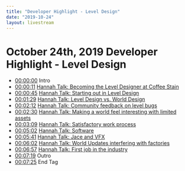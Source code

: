 ```yaml
---
title: "Developer Highlight - Level Design"
date: "2019-10-24"
layout: livestream
---
```

# October 24th, 2019 Developer Highlight - Level Design
* [00:00:00](https://youtu.be/8WYNwGDLYNE?t=0) Intro
* [00:00:11](https://youtu.be/8WYNwGDLYNE?t=11) [Hannah Talk: Becoming the Level Designer at Coffee Stain](./transcriptions/yt-8WYNwGDLYNE,11.34,45.84.md)
* [00:00:45](https://youtu.be/8WYNwGDLYNE?t=45) [Hannah Talk: Starting out in Level Design](./transcriptions/yt-8WYNwGDLYNE,45.84,89.4.md)
* [00:01:29](https://youtu.be/8WYNwGDLYNE?t=89) [Hannah Talk: Level Design vs. World Design](./transcriptions/yt-8WYNwGDLYNE,89.4,132.8.md)
* [00:02:12](https://youtu.be/8WYNwGDLYNE?t=132) [Hannah Talk: Community feedback on level bugs](./transcriptions/yt-8WYNwGDLYNE,132.8,150.36.md)
* [00:02:30](https://youtu.be/8WYNwGDLYNE?t=150) [Hannah Talk: Making a world feel interesting with limited assets](./transcriptions/yt-8WYNwGDLYNE,150.36,189.52.md)
* [00:03:09](https://youtu.be/8WYNwGDLYNE?t=189) [Hannah Talk: Satisfactory work process](./transcriptions/yt-8WYNwGDLYNE,189.52,302.56.md)
* [00:05:02](https://youtu.be/8WYNwGDLYNE?t=302) [Hannah Talk: Software](./transcriptions/yt-8WYNwGDLYNE,302.56,341.84.md)
* [00:05:41](https://youtu.be/8WYNwGDLYNE?t=341) [Hannah Talk: Jace and VFX](./transcriptions/yt-8WYNwGDLYNE,341.84,362.38.md)
* [00:06:02](https://youtu.be/8WYNwGDLYNE?t=362) [Hannah Talk: World Updates interfering with factories](./transcriptions/yt-8WYNwGDLYNE,362.38,417.64.md)
* [00:06:57](https://youtu.be/8WYNwGDLYNE?t=417) [Hannah Talk: First job in the industry](./transcriptions/yt-8WYNwGDLYNE,417.64,439.88.md)
* [00:07:19](https://youtu.be/8WYNwGDLYNE?t=439) Outro
* [00:07:25](https://youtu.be/8WYNwGDLYNE?t=445) End Tag
